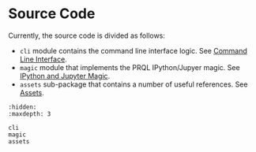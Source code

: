 # Source Code

Currently, the source code is divided as follows:

- `cli` module contains the command line interface logic.
  See [Command Line Interface](./cli.md).
- `magic` module that implements the PRQL IPython/Jupyer magic.
  See [IPython and Jupyter Magic](./magic.md).
- `assets` sub-package that contains a number of useful references.
  See [Assets](./assets.md).

```{toctree}
:hidden:
:maxdepth: 3

cli
magic
assets
```
